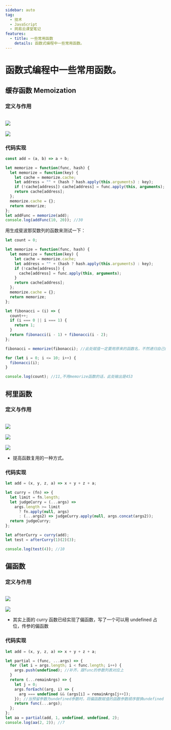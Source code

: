 ```yaml
---
sidebar: auto
tag:
  - 技术
  - JavaScript
  - 网易云课堂笔记
features:
  - title: 一些常用函数
    details: 函数式编程中一些常用函数。
---
```


# 函数式编程中一些常用函数。

## 缓存函数 Memoization

### 定义与作用

<br/>
<img style="display:table;margin:auto" src="../../.vuepress/images/commonlyUsedFunctions/commonlyUsedFunctions1.png" />

<br/>
<img style="display:table;margin:auto" src="../../.vuepress/images/commonlyUsedFunctions/commonlyUsedFunctions2.png" />

### 代码实现

```javascript
const add = (a, b) => a + b;

let memorize = function(func, hash) {
  let memorize = function(key) {
    let cache = memorize.cache;
    let address = "" + (hash ? hash.apply(this.arguments) : key);
    if (!cache[address]) cache[address] = func.apply(this, arguments);
    return cache[address];
  };
  memorize.cache = {};
  return memorize;
};
let addFunc = memorize(add);
console.log(addFunc(10, 20)); //30
```

用生成斐波那契数列的函数来测试一下：

```javascript
let count = 0;

let memorize = function(func, hash) {
  let memorize = function(key) {
    let cache = memorize.cache;
    let address = "" + (hash ? hash.apply(this.arguments) : key);
    if (!cache[address]) {
      cache[address] = func.apply(this, arguments);
    }
    return cache[address];
  };
  memorize.cache = {};
  return memorize;
};

let fibonacci = (i) => {
  count++;
  if (i === 0 || i === 1) {
    return 1;
  }
  return fibonacci(i - 1) + fibonacci(i - 2);
};

fibonacci = memorize(fibonacci); //此处赋值一定要用原来的函数名，不然递归自己的时候不会走memorize函数

for (let i = 0; i <= 10; i++) {
  fibonacci(i);
}

console.log(count); //11,不用memorize函数的话，此处输出是453
```

## 柯里函数

### 定义与作用

<br/>
<img style="display:table;margin:auto" src="../../.vuepress/images/commonlyUsedFunctions/commonlyUsedFunctions3.png" />

<br/>
<img style="display:table;margin:auto" src="../../.vuepress/images/commonlyUsedFunctions/commonlyUsedFunctions4.png" />

<br/>
<img style="display:table;margin:auto" src="../../.vuepress/images/commonlyUsedFunctions/commonlyUsedFunctions5.png" />

- 提高函数复用的一种方式。

### 代码实现

```javascript
let add = (x, y, z, a) => x + y + z + a;

let curry = (fn) => {
  let limit = fn.length;
  let judgeCurry = (...args) =>
    args.length >= limit
      ? fn.apply(null, args)
      : (...args2) => judgeCurry.apply(null, args.concat(args2));
  return judgeCurry;
};

let afterCurry = curry(add);
let test = afterCurry(1)(2)(3);

console.log(test(4)); //10
```

## 偏函数

### 定义与作用

<br/>
<img style="display:table;margin:auto" src="../../.vuepress/images/commonlyUsedFunctions/commonlyUsedFunctions6.png" />

<br/>
<img style="display:table;margin:auto" src="../../.vuepress/images/commonlyUsedFunctions/commonlyUsedFunctions7.png" />

- 其实上面的 curry 函数已经实现了偏函数，写了一个可以用 undefined 占位，传参的偏函数

### 代码实现

```javascript
let add = (x, y, z, a) => x + y + z + a;

let partial = (func, ...args) => {
  for (let i = args.length; i < func.length; i++) {
    args.push(undefined); //补齐，跟func的参数列表对应上
  }
  return (...remainArgs) => {
    let j = 0;
    args.forEach((arg, i) => {
      arg === undefined && (args[i] = remainArgs[j++]);
    }); //当预留参数为undefined参数时，将偏函数赋值的函数参数顺序替换undefined
    return func(...args);
  };
};
let aa = partial(add, 1, undefined, undefined, 2);
console.log(aa(2, 2)); //7
```
